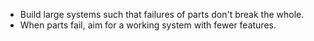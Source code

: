 - Build large systems such that failures of parts don't break the whole.
- When parts fail, aim for a working system with fewer features.